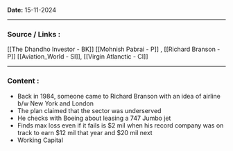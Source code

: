 
**Date:** 15-11-2024

---
### Source / Links : 
[[The Dhandho Investor - BK]] 
[[Mohnish Pabrai - P]] , [[Richard Branson - P]]
[[Aviation_World - SI]], [[Virgin Atlanctic - CI]]


---
### Content : 

* Back in 1984, someone came to Richard Branson with an idea of airline b/w New York and London 
* The plan claimed that the sector was underserved
* He checks with Boeing about leasing a 747 Jumbo jet
* Finds max loss even if it fails is $2 mil when his record company was on track to earn $12 mil that year and $20 mil next
* Working Capital 


